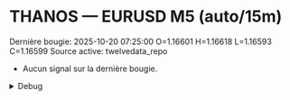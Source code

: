 # THANOS — EURUSD M5 (auto/15m)
Dernière bougie: 2025-10-20 07:25:00  O=1.16601  H=1.16618  L=1.16593  C=1.16599
Source active: twelvedata_repo

- Aucun signal sur la dernière bougie.

<details><summary>Debug</summary>

- TD_API_KEY manquant.

</details>